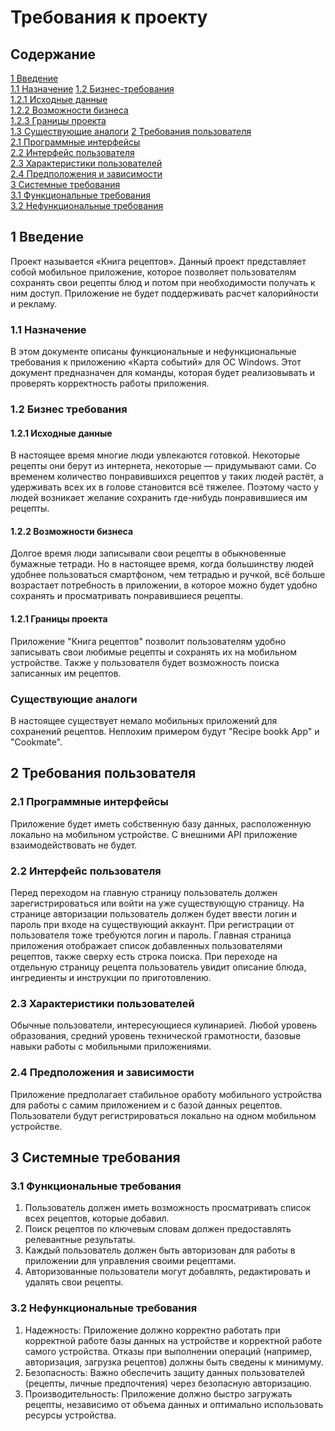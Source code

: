 # Требования к проекту

## Содержание

[1 Введение](#1)  
[1.1 Назначение](#11)
[1.2 Бизнес-требования](#12)  
[1.2.1 Исходные данные](#121)  
[1.2.2 Возможности бизнеса](#122)  
[1.2.3 Границы проекта](#123)  
[1.3 Существующие аналоги](#13)
[2 Требования пользователя](#2)  
[2.1 Программные интерфейсы](#21)  
[2.2 Интерфейс пользователя](#22)  
[2.3 Характеристики пользователей](#23)  
[2.4 Предположения и зависимости](#24)  
[3 Системные требования](#3)  
[3.1 Функциональные требования](#31)  
[3.2 Нефункциональные требования](#32)  

<a name="1"/>

## 1 Введение

Проект называется «Книга рецептов».
Данный проект представляет собой мобильное приложение, которое позволяет пользователям сохранять свои рецепты блюд и потом при необходимости получать к ним доступ.
Приложение не будет поддерживать расчет калорийности и рекламу.

<a name="11"/>

### 1.1 Назначение
В этом документе описаны функциональные и нефункциональные требования к приложению «Карта событий» для ОС Windows. Этот документ предназначен для команды, которая будет реализовывать и проверять корректность работы приложения.

<a name="12"/>

### 1.2 Бизнес требования

<a name="121"/>

#### 1.2.1 Исходные данные

В настоящее время многие люди увлекаются готовкой. Некоторые рецепты они берут из интернета, некоторые — придумывают сами. Со временем количество понравившихся рецептов у таких людей растёт, а удерживать всех их в голове становится всё тяжелее. Поэтому часто у людей возникает желание сохранить где-нибудь понравившиеся им рецепты.

<a name="122"/>

#### 1.2.2 Возможности бизнеса
Долгое время люди записывали свои рецепты в обыкновенные бумажные тетради. Но в настоящее время, когда большинству людей удобнее пользоваться смартфоном, чем тетрадью и ручкой, всё больше возрастает потребность в приложении, в которое можно будет удобно сохранять и просматривать понравившиеся рецепты.

<a name="123"/>

#### 1.2.1 Границы проекта
Приложение "Книга рецептов" позволит пользователям удобно записывать свои любимые рецепты и сохранять их на мобильном устройстве. Также у пользователя будет возможность поиска записанных им рецептов.

<a name="13">

### Существующие аналоги
В настоящее существует немало мобильных приложений для сохранений рецептов. Неплохим примером будут "Recipe bookk App" и "Cookmate".

<a name="2"/>

## 2 Требования пользователя

<a name="21"/>

### 2.1 Программные интерфейсы
Приложение будет иметь собственную базу данных, расположенную локально на мобильном устройстве. С внешними API приложение взаимодействовать не будет.

<a name="22"/>

### 2.2 Интерфейс пользователя
Перед переходом на главную страницу пользователь должен зарегистрироваться или войти на уже существующую страницу.
На странице авторизации пользователь должен будет ввести логин и пароль при входе на существующий аккаунт. При регистрации от пользователя тоже требуются логин и пароль.
Главная страница приложения отображает список добавленных пользователями рецептов, также сверху есть строка поиска. При переходе на отдельную страницу рецепта пользователь увидит описание блюда, ингредиенты и инструкции по приготовлению.

<a name="23"/>

### 2.3 Характеристики пользователей
Обычные пользователи, интересующиеся кулинарией. Любой уровень образования, средний уровень технической грамотности, базовые навыки работы с мобильными приложениями.

<a name="24"/>

### 2.4 Предположения и зависимости
Приложение предполагает стабильное оработу мобильного устройства для работы с самим приложением и с базой данных рецептов.
Пользователи будут регистрироваться локально на одном мобильном устройстве.

<a name="3"/>

## 3 Системные требования

<a name="31"/>

### 3.1 Функциональные требования

1. Пользователь должен иметь возможность просматривать список всех рецептов, которые добавил.
2. Поиск рецептов по ключевым словам должен предоставлять релевантные результаты.
3. Каждый пользователь должен быть авторизован для работы в приложении для управления своими рецептами.
4. Авторизованные пользователи могут добавлять, редактировать и удалять свои рецепты.

<a name="32"/>

### 3.2	Нефункциональные требования

1. Надежность: Приложение должно корректно работать при корректной работе базы данных на устройстве и корректной работе самого устройства. Отказы при выполнении операций (например, авторизация, загрузка рецептов) должны быть сведены к минимуму.
2. Безопасность: Важно обеспечить защиту данных пользователей (рецепты, личные предпочтения) через безопасную авторизацию.
3. Производительность: Приложение должно быстро загружать рецепты, независимо от объема данных и 
оптимально использовать ресурсы устройства.

